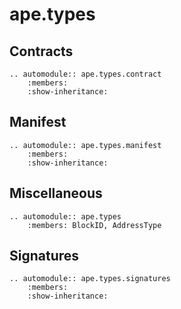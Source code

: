 # ape.types

## Contracts

```{eval-rst}
.. automodule:: ape.types.contract
    :members:
    :show-inheritance:
```

## Manifest

```{eval-rst}
.. automodule:: ape.types.manifest
    :members:
    :show-inheritance:
```


## Miscellaneous

```{eval-rst}
.. automodule:: ape.types
    :members: BlockID, AddressType
```

## Signatures

```{eval-rst}
.. automodule:: ape.types.signatures
    :members:
    :show-inheritance:
```
